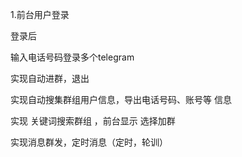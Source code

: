 1.前台用户登录

登录后

输入电话号码登录多个telegram

实现自动进群，退出

实现自动搜集群组用户信息，导出电话号码、账号等 信息

实现 关键词搜索群组 ，前台显示 选择加群

实现消息群发，定时消息（定时，轮训）



